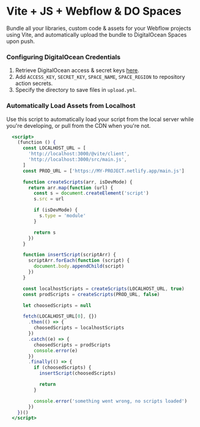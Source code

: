 
# Vite + JS + Webflow & DO Spaces
Bundle all your libraries, custom code & assets for your Webflow projects using Vite, and automatically upload the bundle to DigitalOcean Spaces upon push.

### Configuring DigitalOcean Credentials
1.  Retrieve DigitalOcean access & secret keys  [here](https://cloud.digitalocean.com/account/api/tokens).
2.  Add  `ACCESS_KEY`,  `SECRET_KEY`,  `SPACE_NAME`,  `SPACE_REGION`  to repository action secrets.
3.  Specify the directory to save files in `upload.yml`.

###  Automatically Load Assets from Localhost
Use this script to automatically load your script from the local server while you're developing, or pull from the CDN when you're not.

```jsx
  <script>
    (function () {
      const LOCALHOST_URL = [
        'http://localhost:3000/@vite/client',
        'http://localhost:3000/src/main.js',
      ]
      const PROD_URL = ['https://MY-PROJECT.netlify.app/main.js']

      function createScripts(arr, isDevMode) {
        return arr.map(function (url) {
          const s = document.createElement('script')
          s.src = url

          if (isDevMode) {
            s.type = 'module'
          }

          return s
        })
      }

      function insertScript(scriptArr) {
        scriptArr.forEach(function (script) {
          document.body.appendChild(script)
        })
      }

      const localhostScripts = createScripts(LOCALHOST_URL, true)
      const prodScripts = createScripts(PROD_URL, false)

      let choosedScripts = null

      fetch(LOCALHOST_URL[0], {})
        .then(() => {
          choosedScripts = localhostScripts
        })
        .catch((e) => {
          choosedScripts = prodScripts
          console.error(e)
        })
        .finally(() => {
          if (choosedScripts) {
            insertScript(choosedScripts)

            return
          }

          console.error('something went wrong, no scripts loaded')
        })
    })()
  </script>
  ```
